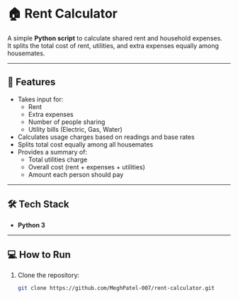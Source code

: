 # 🏠 Rent Calculator

A simple **Python script** to calculate shared rent and household expenses.  
It splits the total cost of rent, utilities, and extra expenses equally among housemates.

---

## 🚀 Features
- Takes input for:
  - Rent
  - Extra expenses
  - Number of people sharing
  - Utility bills (Electric, Gas, Water)
- Calculates usage charges based on readings and base rates
- Splits total cost equally among all housemates
- Provides a summary of:
  - Total utilities charge
  - Overall cost (rent + expenses + utilities)
  - Amount each person should pay

---

## 🛠️ Tech Stack
- **Python 3**

---

## 💻 How to Run
1. Clone the repository:
   ```bash
   git clone https://github.com/MeghPatel-007/rent-calculator.git
